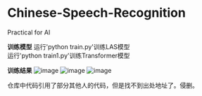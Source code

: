 # Chinese-Speech-Recognition
Practical for AI



**训练模型**
运行'python train.py'训练LAS模型  
运行'python train1.py'训练Transformer模型


**训练结果**
![image](https://github.com/flysmart/Chinese-Speech-Recognition/assets/66983043/91f8b1e1-3c6c-4d35-a739-78088f904c13)
![image](https://github.com/flysmart/Chinese-Speech-Recognition/assets/66983043/65787c4c-6a53-4b0f-869f-0763feb76aba)
![image](https://github.com/flysmart/Chinese-Speech-Recognition/assets/66983043/20d430df-e774-4ffd-a8e1-1d9583f50059)


仓库中代码引用了部分其他人的代码，但是找不到出处地址了。侵删。


